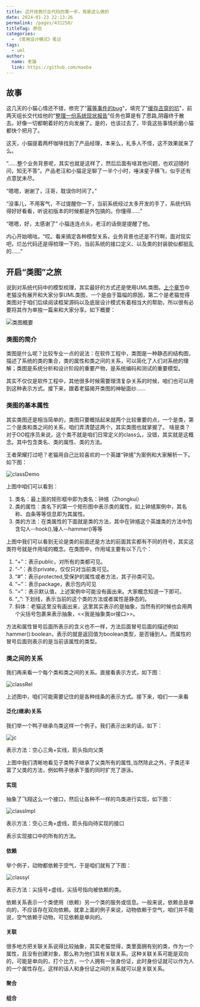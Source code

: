 ```yaml
---
title: 迈开拯救烂怂代码的第一步，我是这么做的
date: 2024-01-23 22:13:26
permalink: /pages/431250/
titleTag: 原创
categories:
  - 《常用设计模式》笔记
tags:
  - uml
author: 
  name: 老猫
  link: https://github.com/maoba
---
```

## 故事
这几天的小猫心情还不错，修完了"[幂等事件的bug](https://mp.weixin.qq.com/s/3b4d69K-fhQshswhrUrFHg)"，填完了"[缓存击穿的坑](https://mp.weixin.qq.com/s/3b4d69K-fhQshswhrUrFHg)"，前两天组长交代给他的“[整理一份系统现状报告](https://mp.weixin.qq.com/s/6s-zAkwpB9BxK1RG9jKYwA)”任务也算是有了思路,阴霾终于散去。好像一切都朝着好的方向发展了。是的，也该过去了，毕竟这些事情折磨小猫都快个把月了。

这天，小猫提着两杯咖啡找到了产品经理，本来么，礼多人不怪，这不效果就来了么。

“......整个业务背景呢，其实也就是这样了，然后后面有啥其他问题，也欢迎随时问，知无不答”。产品老汪和小猫足足聊了一半个小时，唾沫星子横飞，似乎还有点意犹未尽。

“嗯嗯，谢谢了，汪哥，耽误你时间了。”

“没事儿，不用客气，不过提醒你一下，当前系统经过太多开发的手了，系统代码得好好看看，听说初版本的时候都是外包搞的。你懂得......”

“嗯嗯，好，太感谢了” 小猫连连点头，老汪的话倒是提醒了他。

内心开始嘀咕，“哎。看来搞定各种模型关系，业务背景也还是不行啊，面对现实吧，烂怂代码还是得梳理一下的，当前系统的接口定义、以及类的封装貌似都挺乱的......”

## 开启“类图”之旅
说到对系统代码中的模型梳理，其实最好的方式还是使用UML类图。[上个章节](https://mp.weixin.qq.com/s/3b4d69K-fhQshswhrUrFHg)中老猫没有展开和大家分享UML类图，一个是由于篇幅的原因，第二个是老猫觉得类图对于咱们后续阅读框架源码以及底层设计模式有着相当大的帮助，所以很有必要将其作为单独一篇来和大家分享。如下概要：

![类图概要](https://cdn.ktdaddy.com/architecture/uml_class/%E5%90%8E%E7%AB%AF%E7%B1%BB%E5%9B%BE.png)


### 类图的简介
类图是什么呢？比较专业一点的说法：在软件工程中，类图是一种静态的结构图，描述了系统的类的集合，类的属性和类之间的关系，可以简化了人们对系统的理解；类图是系统分析和设计阶段的重要产物，是系统编码和测试的重要模型。

其实不仅仅是软件工程中，其他很多时候需要理清复杂关系的时候，咱们也可以用到这种表示方式。接下来，跟着老猫揭开类图的神秘面纱......

### 类图的基本属性
其实类图还是相当简单的，类图只要概括起来就两个比较重要的点，一个是类，第二个是类和类之间的关系，咱们弄清楚这两个，其实类图也就掌握了。
啥是类？对于OO程序员来说，这个类不就是咱们日常定义的class么，没错，其实就是这概念。其中包含类名、类的属性、类的方法。

王者荣耀打过吧？老猫用自己比较喜欢的一个英雄“钟馗”为案例和大家解析一下。如下图：

![classDemo](https://cdn.ktdaddy.com/architecture/uml_class/class_demo.png)

上图中咱们可以看到：

1. 类名：最上面的矩形框中即为类名：钟馗（Zhongkui）
2. 类的属性：类名下的第一个矩形图中表示类的属性，如上钟馗案例中，其名称、血条等等信息即为其属性。
3. 类的方法：在类属性的下面就是类的方法，其中在钟馗这个英雄类的方法中包含勾人--hook(),锤人--hammer()等等

上图中我们可以看到无论是类的前面还是方法的前面其实都有不同的符号，其实这类符号就是作用域的概念。在类图中，作用域主要有以下几个：

1. “+”：表示public，对所有的类都可见。
2. “-”：表示private，仅仅只对当前类可见。
3. “#”：表示protected,受保护的属性或者方法，其子孙类可见。
4. “~”：表示package，表示包内可见
5. “=”：表示默认值，上述案例中可能没有画出来。大家概念知道一下即可。
6. “_”: 下划线，表示当前的这个类的方法或者属性是静态的。
7. 斜体：老猫这里没有画出来，这里其实表示的是抽象，当然有的时候也会用两个尖括号包裹来表示抽象，<<我是抽象类or接口>>。

方法和属性冒号后面所表示的含义也不一样，方法后面冒号后面的描述例如hammer():boolean，表示的就是返回值为boolean类型，是否锤到人。而属性的冒号后面则表示的是当前该属性的类型。

### 类之间的关系
我们再来看一个每个类和类之间的关系。直接看表示方式，如下图：

![classRel](https://cdn.ktdaddy.com/architecture/uml_class/class_rel.png)

上述图中，咱们可能需要记住的是各种线条的表示方式。接下来，咱们一一来看

#### 泛化(继承)关系
我们举一个鸭子继承鸟类这样一个例子。我们表示出来的话，如下：

![jc](https://cdn.ktdaddy.com/architecture/uml_class/jc_class.png)

表示方法：空心三角+实线，箭头指向父类

上图中我们清晰地看见子类鸭子继承了父类所有的属性,当然除此之外，子类还丰富了父类的方法，例如鸭子继承下蛋的同时扩充了游泳。

#### 实现
抽象了飞翔这么一个接口，然后让各种不一样的鸟类进行实现，如下图：

![classImpl](https://cdn.ktdaddy.com/architecture/uml_class/class_impl.png)

表示方法：空心三角+虚线，箭头指向待实现的接口

表示实现接口中的所有的方法。

#### 依赖
举个例子，动物都依赖于空气，于是咱们就有了下图：

![classyl](https://cdn.ktdaddy.com/architecture/uml_class/yl.png)

表示方法：尖括号+虚线，尖括号指向被依赖的类。

依赖关系表示一个类使用（依赖）另一个类的服务或信息。一般来说，依赖总是单向的，不应该存在双向依赖。就拿上面的例子来说，动物依赖于空气，咱们并不能说，空气依赖于动物，可见依赖是单向的。

#### 关联
很多地方把关联关系说得比较抽象，其实老猫觉得，类里面拥有别的类，作为一个属性，且没有创建对象，那么称为他们具有关联关系。这种关联关系可能是双向的，可能是单向的，打个比方，一个人拥有一张身份证，此时身份证就可以作为人的一个属性存在。这样的话人和身份证之间的关系就可以是关联关系。

#### 聚合

#### 组合